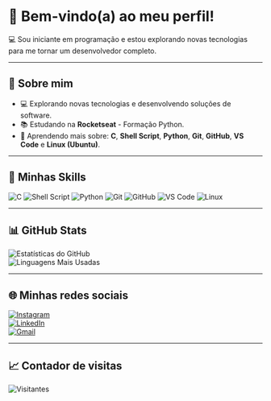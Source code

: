 # 👋 Bem-vindo(a) ao meu perfil!

💻 Sou iniciante em programação e estou explorando novas tecnologias para me tornar um desenvolvedor completo.

---

## 📖 Sobre mim

- 💻 Explorando novas tecnologias e desenvolvendo soluções de software.  
- 📚 Estudando na **Rocketseat** - Formação Python.  
- 🌱 Aprendendo mais sobre: **C**, **Shell Script**, **Python**, **Git**, **GitHub**, **VS Code** e **Linux (Ubuntu)**.

---

## 🚀 Minhas Skills

![C](https://img.shields.io/badge/-C-00599C?style=flat-square&logo=c&logoColor=white)
![Shell Script](https://img.shields.io/badge/-Shell_Script-4EAA25?style=flat-square&logo=gnu-bash&logoColor=white)
![Python](https://img.shields.io/badge/-Python-3776AB?style=flat-square&logo=python&logoColor=white)
![Git](https://img.shields.io/badge/-Git-F05032?style=flat-square&logo=git&logoColor=white)
![GitHub](https://img.shields.io/badge/-GitHub-181717?style=flat-square&logo=github&logoColor=white)
![VS Code](https://img.shields.io/badge/-VS_Code-007ACC?style=flat-square&logo=visual-studio-code&logoColor=white)
![Linux](https://img.shields.io/badge/-Linux-FCC624?style=flat-square&logo=linux&logoColor=black)

---

## 📊 GitHub Stats

![Estatísticas do GitHub](https://github-readme-stats.vercel.app/api?username=anderrosa&show_icons=true&theme=radical)  
![Linguagens Mais Usadas](https://github-readme-stats.vercel.app/api/top-langs/?username=anderrosa&layout=compact&theme=radical)

---

## 🌐 Minhas redes sociais

[![Instagram](https://img.shields.io/badge/-Instagram-E4405F?style=flat-square&logo=instagram&logoColor=white)](https://www.instagram.com/oandersonrosa_)  
[![LinkedIn](https://img.shields.io/badge/-LinkedIn-0077B5?style=flat-square&logo=linkedin&logoColor=white)](https://www.linkedin.com/in/andersonrosadev)  
[![Gmail](https://img.shields.io/badge/-Gmail-D14836?style=flat-square&logo=gmail&logoColor=white)](mailto:andersonrosa.dev@gmail.com)

---

## 📈 Contador de visitas

![Visitantes](https://komarev.com/ghpvc/?username=anderrosa&color=blueviolet&style=flat-square)


<!---
anderrosa/anderrosa is a ✨ special ✨ repository because its `README.md` (this file) appears on your GitHub profile.
You can click the Preview link to take a look at your changes.
--->
